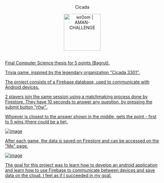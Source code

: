 <p align="center">
     Cicada
</p>
<p align="center">
 <a href="https://en.wikipedia.org/wiki/Cicada_3301">
<img align="center" alt="wr0om | AMAN-CHALLENGE" width="120px" src="https://camo.githubusercontent.com/df3bca8cf51effeee3ceffd0b032e1bb686ae1215f7c84a1e83f92fd3f0bedb7/68747470733a2f2f692e6962622e636f2f4d70787879746a2f69632d6c61756e636865722d726f756e642e706e67"/>
</p>

<br/>
Final Computer Science thesis for 5 points (Bagrut).

Trivia game, inspired by the legendary organization "Cicada 3301".

The project consists of a Firebase database, used to communicate with Android devices.

2 players join the same session using a matchmaking process done by Firestore.
They have 10 seconds to answer any question, by pressing the submit button "שלח".

Whoever is closest to the answer shown in the middle, gets the point - first to 5 wins (there could be a tie).

![image](https://user-images.githubusercontent.com/59180254/117958207-77cbbc00-b323-11eb-96fd-0e0e96f760b6.png)

After each game, the data is saved on Firestore and can be accessed on the "Me" page.

![image](https://user-images.githubusercontent.com/59180254/117959273-84044900-b324-11eb-9d8a-d374d0c82f55.png)

The goal for this project was to learn how to develop an android application and learn how to use Firebase to communicate between devices and save data on the cloud.
I feel as if I succeeded in my goal.
